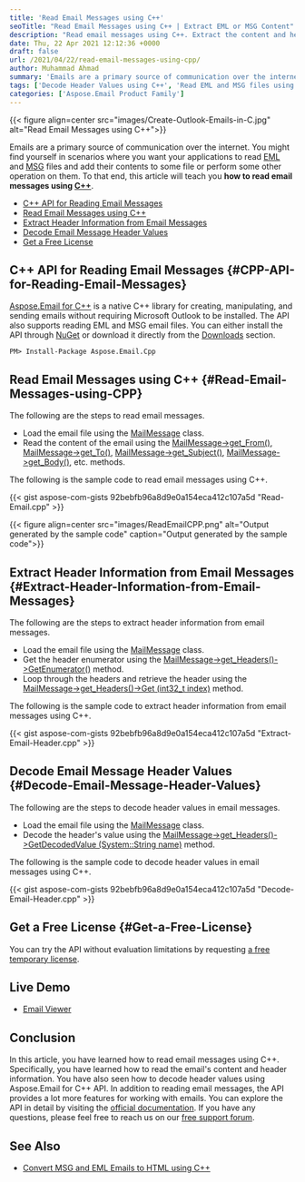 ```yaml
---
title: 'Read Email Messages using C++'
seoTitle: "Read Email Messages using C++ | Extract EML or MSG Content"
description: "Read email messages using C++. Extract the content and header information from email messages within your C++ applications."
date: Thu, 22 Apr 2021 12:12:36 +0000
draft: false
url: /2021/04/22/read-email-messages-using-cpp/
author: Muhammad Ahmad
summary: 'Emails are a primary source of communication over the internet. You might find yourself in scenarios where you want your applications to read [EML][1] and [MSG][2] files and add their contents to some file or perform some other operation on them. To that end, this article will teach you **how to read email messages using C++**.'
tags: ['Decode Header Values using C++', 'Read EML and MSG files using C++', 'Read Email Content using C++', 'Read Email Headers using C++', 'Read Email Messages using C++']
categories: ['Aspose.Email Product Family']
---
```




{{< figure align=center src="images/Create-Outlook-Emails-in-C.jpg" alt="Read Email Messages using C++">}}


Emails are a primary source of communication over the internet. You might find yourself in scenarios where you want your applications to read [EML][3] and [MSG][4] files and add their contents to some file or perform some other operation on them. To that end, this article will teach you **how to read email messages using [C++][5]**.

*   [C++ API for Reading Email Messages][6]
*   [Read Email Messages using C++][7]
*   [Extract Header Information from Email Messages][8]
*   [Decode Email Message Header Values][9]
*   [Get a Free License][10]

## C++ API for Reading Email Messages {#CPP-API-for-Reading-Email-Messages}

[Aspose.Email for C++][11] is a native C++ library for creating, manipulating, and sending emails without requiring Microsoft Outlook to be installed. The API also supports reading EML and MSG email files. You can either install the API through [NuGet][12] or download it directly from the [Downloads][13] section.

```
PM> Install-Package Aspose.Email.Cpp
```

## Read Email Messages using C++ {#Read-Email-Messages-using-CPP}

The following are the steps to read email messages.

*   Load the email file using the [MailMessage][14] class.
*   Read the content of the email using the [MailMessage->get\_From()][15], [MailMessage->get\_To()][16], [MailMessage->get\_Subject()][17], [MailMessage->get\_Body()][18], etc. methods.

The following is the sample code to read email messages using C++.

{{< gist aspose-com-gists 92bebfb96a8d9e0a154eca412c107a5d "Read-Email.cpp" >}}



{{< figure align=center src="images/ReadEmailCPP.png" alt="Output generated by the sample code" caption="Output generated by the sample code">}}


## Extract Header Information from Email Messages {#Extract-Header-Information-from-Email-Messages}

The following are the steps to extract header information from email messages.

*   Load the email file using the [MailMessage][19] class.
*   Get the header enumerator using the [MailMessage->get\_Headers()->GetEnumerator()][20] method.
*   Loop through the headers and retrieve the header using the [MailMessage->get\_Headers()->Get (int32\_t index)][21] method.

The following is the sample code to extract header information from email messages using C++.

{{< gist aspose-com-gists 92bebfb96a8d9e0a154eca412c107a5d "Extract-Email-Header.cpp" >}}

## Decode Email Message Header Values {#Decode-Email-Message-Header-Values}

The following are the steps to decode header values in email messages.

*   Load the email file using the [MailMessage][22] class.
*   Decode the header's value using the [MailMessage->get\_Headers()->GetDecodedValue (System::String name)][23] method.

The following is the sample code to decode header values in email messages using C++.

{{< gist aspose-com-gists 92bebfb96a8d9e0a154eca412c107a5d "Decode-Email-Header.cpp" >}}

## Get a Free License {#Get-a-Free-License}

You can try the API without evaluation limitations by requesting [a free temporary license][24].

## Live Demo

*   [Email Viewer][25]

## Conclusion

In this article, you have learned how to read email messages using C++. Specifically, you have learned how to read the email's content and header information. You have also seen how to decode header values using Aspose.Email for C++ API. In addition to reading email messages, the API provides a lot more features for working with emails. You can explore the API in detail by visiting the [official documentation][26]. If you have any questions, please feel free to reach us on our [free support forum][27].

## See Also

*   [Convert MSG and EML Emails to HTML using C++][28]




[1]: https://docs.fileformat.com/email/eml/
[2]: https://docs.fileformat.com/email/msg/
[3]: https://docs.fileformat.com/email/eml/
[4]: https://docs.fileformat.com/email/msg/
[5]: https://docs.fileformat.com/programming/cpp/
[6]: #CPP-API-for-Reading-Email-Messages
[7]: #Read-Email-Messages-using-CPP
[8]: #Extract-Header-Information-from-Email-Messages
[9]: #Decode-Email-Message-Header-Values
[10]: #Get-a-Free-License
[11]: https://products.aspose.com/email/cpp
[12]: https://www.nuget.org/packages/Aspose.Email.Cpp
[13]: https://downloads.aspose.com/email/cpp
[14]: https://apireference.aspose.com/email/cpp/class/aspose.email.mail_message
[15]: https://apireference.aspose.com/email/cpp/class/aspose.email.mail_message#a3276bdcfb1f595d488f63471fa93d54a
[16]: https://apireference.aspose.com/email/cpp/class/aspose.email.mail_message#a368ae6eba515d18198f3d3ed3465242e
[17]: https://apireference.aspose.com/email/cpp/class/aspose.email.mail_message#aa57ee4f2858e5ecaee200808b3c2cd6d
[18]: https://apireference.aspose.com/email/cpp/class/aspose.email.mail_message#a7cde2ac80db4914ee02610f58d185379
[19]: https://apireference.aspose.com/email/cpp/class/aspose.email.mail_message
[20]: https://apireference.aspose.com/email/cpp/class/aspose.email.mime.header_collection#a1fb47b22b8c0e41291ac998c2646241a
[21]: https://apireference.aspose.com/email/cpp/class/aspose.email.mime.header_collection#a2db278a889bb9501eb31bf6411ad5ad3
[22]: https://apireference.aspose.com/email/cpp/class/aspose.email.mail_message
[23]: https://apireference.aspose.com/email/cpp/class/aspose.email.mime.header_collection#a2a41a5b3ca41346c25865d0419976a32
[24]: https://purchase.aspose.com/temporary-license
[25]: http://products.aspose.app/email/viewer
[26]: https://docs.aspose.com/email/cpp/
[27]: https://forum.aspose.com/c/email/12
[28]: https://blog.aspose.com/2021/03/17/convert-emails-to-html-using-cpp/





